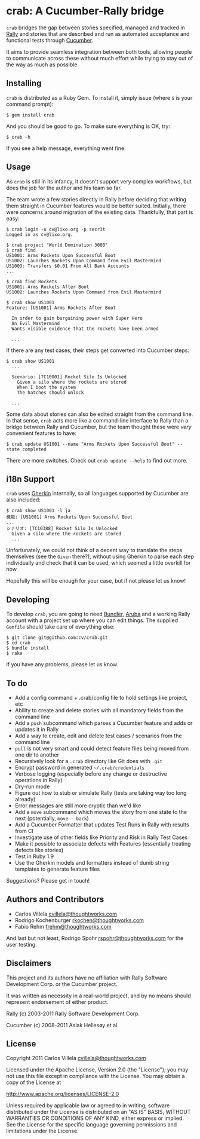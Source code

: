 crab: A Cucumber-Rally bridge
=============================

`crab` bridges the gap between stories specified, managed and tracked in
[Rally][1] and stories that are described and run as automated acceptance
and functional tests through [Cucumber][2].

It aims to provide seamless integration between both tools, allowing
people to communicate across these without much effort while trying to
stay out of the way as much as possible.

[1]: http://www.rallydev.com
[2]: http://cukes.info

Installing
----------

`crab` is distributed as a Ruby Gem. To install it, simply issue (where
`$` is your command prompt):

    $ gem install crab

And you should be good to go. To make sure everything is OK, try:

    $ crab -h

If you see a help message, everything went fine.

Usage
-----

As `crab` is still in its infancy, it doesn't support very complex
workflows, but does the job for the author and his team so far.

The team wrote a few stories directly in Rally before deciding that
writing them straight in Cucumber features would be better suited.
Initially, there were concerns around migration of the existing data.
Thankfully, that part is easy:

    $ crab login -u cv@lixo.org -p secr3t
    Logged in as cv@lixo.org.

    $ crab project "World Domination 3000"
    $ crab find
    US1001: Arms Rockets Upon Successful Boot
    US1002: Launches Rockets Upon Command from Evil Mastermind
    US1003: Transfers $0.01 From All Bank Accounts
    ...

    $ crab find Rockets
    US1001: Arms Rockets After Boot
    US1002: Launches Rockets Upon Command from Evil Mastermind

    $ crab show US1001
    Feature: [US1001] Arms Rockets After Boot

      In order to gain bargaining power with Super Hero
      An Evil Mastermind
      Wants visible evidence that the rockets have been armed

      ...

If there are any test cases, their steps get converted into Cucumber
steps:

    $ crab show US1001
      ...

      Scenario: [TC10001] Rocket Silo Is Unlocked
        Given a silo where the rockets are stored
        When I boot the system
        The hatches should unlock

      ...

Some data about stories can also be edited straight from the command line.
In that sense, `crab` acts more like a command-line interface to Rally than a bridge
between Rally and Cucumber, but the team thought these were *very* convenient
features to have:

    $ crab update US1001 --name "Arms Rockets Upon Successful Boot" --state completed

There are more switches. Check out `crab update --help` to find out more.

i18n Support
------------

`crab` uses [Gherkin][3] internally, so all languages supported by Cucumber are also
included:

    $ crab show US1001 -l ja
    機能: [US1001] Arms Rockets Upon Successful Boot
    ...
    シナリオ: [TC10388] Rocket Silo Is Unlocked
      Given a silo where the rockets are stored
      ...

Unfortunately, we could not think of a decent way to translate the steps themselves
(see the `Given` there?), without using Gherkin to parse each step individually and
check that it can be used, which seemed a little overkill for now.

Hopefully this will be enough for your case, but if not please let us know!

[3]: https://github.com/cucumber/gherkin

Developing
----------

To develop `crab`, you are going to need [Bundler][4], [Aruba][5] and a
working Rally account with a project set up where you can edit things. The
supplied `Gemfile` should take care of everything else:

    $ git clone git@github.com:cv/crab.git
    $ cd crab
    $ bundle install
    $ rake

If you have any problems, please let us know.

[4]: http://gembundler.com
[5]: https://github.com/cucumber/aruba

To do
-----

- Add a config command + .crab/config file to hold settings like project, etc
- Ability to create and delete stories with all mandatory fields from the command line
- Add a `push` subcommand which parses a Cucumber feature and adds or updates it in Rally
- Add a way to create, edit and delete test cases / scenarios from the command line
- `pull` is not very smart and could detect feature files being moved from one dir to another
- Recursively look for a `.crab` directory like Git does with `.git`
- Encrypt password in generated `~/.crab/credentials`
- Verbose logging (especially before any change or destructive operations in Rally)
- Dry-run mode
- Figure out how to stub or simulate Rally (tests are taking way too long already)
- Error messages are still more cryptic than we'd like
- Add a `move` subcommand which moves the story from one state to the next (potentially, `move --back`)
- Add a Cucumber Formatter that updates Test Runs in Rally with results from CI
- Investigate use of other fields like Priority and Risk in Rally Test Cases
- Make it possible to associate defects with Features (essentially treating defects like stories)
- Test in Ruby 1.9
- Use the Gherkin models and formatters instead of dumb string templates to generate feature files

Suggestions? Please get in touch!

Authors and Contributors
------------------------

- Carlos Villela <cvillela@thoughtworks.com>
- Rodrigo Kochenburger <rkochen@thoughtworks.com>
- Fabio Rehm <frehm@thoughtworks.com>

And last but not least, Rodrigo Spohr <rspohr@thoughtworks.com> for the user testing.

Disclaimers
-----------

This project and its authors have no affiliation with Rally Software Development Corp. or the Cucumber project.

It was written as necessity in a real-world project, and by no means should represent endorsement of either product.

Rally (c) 2003-2011 Rally Software Development Corp.

Cucumber (c) 2008-2011 Aslak Hellesøy et al.

License
-------

Copyright 2011 Carlos Villela <cvillela@thoughtworks.com>

Licensed under the Apache License, Version 2.0 (the "License");
you may not use this file except in compliance with the License.
You may obtain a copy of the License at

http://www.apache.org/licenses/LICENSE-2.0

Unless required by applicable law or agreed to in writing, software
distributed under the License is distributed on an "AS IS" BASIS,
WITHOUT WARRANTIES OR CONDITIONS OF ANY KIND, either express
or implied.  See the License for the specific language governing
permissions and limitations under the License.
